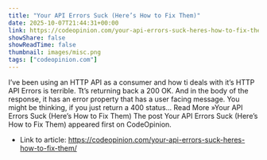 ```yaml
---
title: "Your API Errors Suck (Here’s How to Fix Them)"
date: 2025-10-07T21:44:31+00:00
link: https://codeopinion.com/your-api-errors-suck-heres-how-to-fix-them/
showShare: false
showReadTime: false
thumbnail: images/misc.png
tags: ["codeopinion.com"]
---
```

I’ve been using an HTTP API as a consumer and how ti deals with it’s HTTP API Errors is terrible. Tt’s returning back a 200 OK. And in the body of the response, it has an error property that has a user facing message. You might be thinking, if you just return a 400 status… Read More »Your API Errors Suck (Here’s How to Fix Them)
The post Your API Errors Suck (Here’s How to Fix Them) appeared first on CodeOpinion.

- Link to article: https://codeopinion.com/your-api-errors-suck-heres-how-to-fix-them/